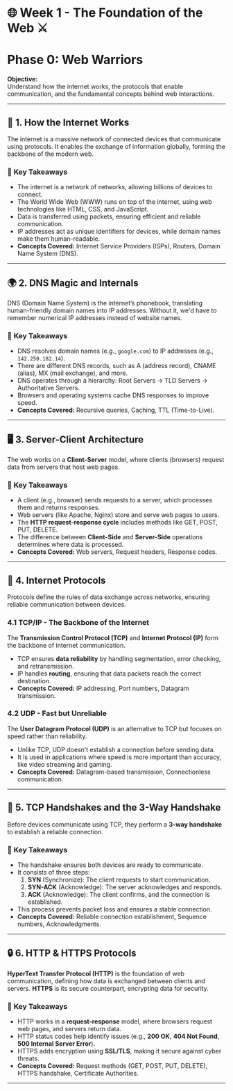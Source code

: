 # 🌐 Week 1 - The Foundation of the Web ⚔️

# **Phase 0: Web Warriors**

**Objective:**  
Understand how the internet works, the protocols that enable communication, and the fundamental concepts behind web interactions.

---

## 📡 1. How the Internet Works

The internet is a massive network of connected devices that communicate using protocols. It enables the exchange of information globally, forming the backbone of the modern web.

### 🔹 **Key Takeaways**

- The internet is a network of networks, allowing billions of devices to connect.
- The World Wide Web (WWW) runs on top of the internet, using web technologies like HTML, CSS, and JavaScript.
- Data is transferred using packets, ensuring efficient and reliable communication.
- IP addresses act as unique identifiers for devices, while domain names make them human-readable.
- **Concepts Covered:** Internet Service Providers (ISPs), Routers, Domain Name System (DNS).

---

## 🌍 2. DNS Magic and Internals

DNS (Domain Name System) is the internet’s phonebook, translating human-friendly domain names into IP addresses. Without it, we'd have to remember numerical IP addresses instead of website names.

### 🔹 **Key Takeaways**

- DNS resolves domain names (e.g., `google.com`) to IP addresses (e.g., `142.250.182.14`).
- There are different DNS records, such as A (address record), CNAME (alias), MX (mail exchange), and more.
- DNS operates through a hierarchy: Root Servers → TLD Servers → Authoritative Servers.
- Browsers and operating systems cache DNS responses to improve speed.
- **Concepts Covered:** Recursive queries, Caching, TTL (Time-to-Live).

---

## 🖥️ 3. Server-Client Architecture

The web works on a **Client-Server** model, where clients (browsers) request data from servers that host web pages.

### 🔹 **Key Takeaways**

- A client (e.g., browser) sends requests to a server, which processes them and returns responses.
- Web servers (like Apache, Nginx) store and serve web pages to users.
- The **HTTP request-response cycle** includes methods like GET, POST, PUT, DELETE.
- The difference between **Client-Side** and **Server-Side** operations determines where data is processed.
- **Concepts Covered:** Web servers, Request headers, Response codes.

---

## 🔗 4. Internet Protocols

Protocols define the rules of data exchange across networks, ensuring reliable communication between devices.

### **4.1 TCP/IP - The Backbone of the Internet**

The **Transmission Control Protocol (TCP)** and **Internet Protocol (IP)** form the backbone of internet communication.

- TCP ensures **data reliability** by handling segmentation, error checking, and retransmission.
- IP handles **routing**, ensuring that data packets reach the correct destination.
- **Concepts Covered:** IP addressing, Port numbers, Datagram transmission.

### **4.2 UDP - Fast but Unreliable**

The **User Datagram Protocol (UDP)** is an alternative to TCP but focuses on speed rather than reliability.

- Unlike TCP, UDP doesn’t establish a connection before sending data.
- It is used in applications where speed is more important than accuracy, like video streaming and gaming.
- **Concepts Covered:** Datagram-based transmission, Connectionless communication.

---

## 🤝 5. TCP Handshakes and the 3-Way Handshake

Before devices communicate using TCP, they perform a **3-way handshake** to establish a reliable connection.

### 🔹 **Key Takeaways**

- The handshake ensures both devices are ready to communicate.
- It consists of three steps:
  1. **SYN** (Synchronize): The client requests to start communication.
  2. **SYN-ACK** (Acknowledge): The server acknowledges and responds.
  3. **ACK** (Acknowledge): The client confirms, and the connection is established.
- This process prevents packet loss and ensures a stable connection.
- **Concepts Covered:** Reliable connection establishment, Sequence numbers, Acknowledgments.

---

## 🔒 6. HTTP & HTTPS Protocols

**HyperText Transfer Protocol (HTTP)** is the foundation of web communication, defining how data is exchanged between clients and servers. **HTTPS** is its secure counterpart, encrypting data for security.

### 🔹 **Key Takeaways**

- HTTP works in a **request-response** model, where browsers request web pages, and servers return data.
- HTTP status codes help identify issues (e.g., **200 OK**, **404 Not Found**, **500 Internal Server Error**).
- HTTPS adds encryption using **SSL/TLS**, making it secure against cyber threats.
- **Concepts Covered:** Request methods (GET, POST, PUT, DELETE), HTTPS handshake, Certificate Authorities.

---
